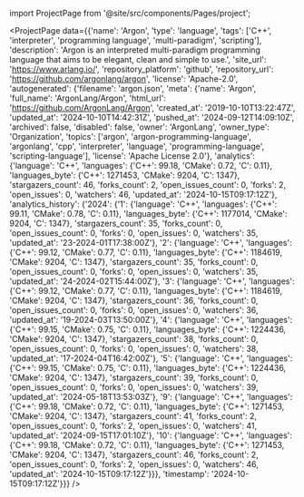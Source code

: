
import ProjectPage from '@site/src/components/Pages/project';

<ProjectPage
    data={{'name': 'Argon', 'type': 'language', 'tags': ['C++', 'interpreter', 'programming language', 'multi-paradigm', 'scripting'], 'description': 'Argon is an interpreted multi-paradigm programming language that aims to be elegant, clean and simple to use.', 'site_url': 'https://www.arlang.io/', 'repository_platform': 'github', 'repository_url': 'https://github.com/argonlang/argon', 'license': 'Apache-2.0', 'autogenerated': {'filename': 'argon.json', 'meta': {'name': 'Argon', 'full_name': 'ArgonLang/Argon', 'html_url': 'https://github.com/ArgonLang/Argon', 'created_at': '2019-10-10T13:22:47Z', 'updated_at': '2024-10-10T14:42:31Z', 'pushed_at': '2024-09-12T14:09:10Z', 'archived': false, 'disabled': false, 'owner': 'ArgonLang', 'owner_type': 'Organization', 'topics': ['argon', 'argon-programming-language', 'argonlang', 'cpp', 'interpreter', 'language', 'programming-language', 'scripting-language'], 'license': 'Apache License 2.0'}, 'analytics': {'language': 'C++', 'languages': {'C++': 99.18, 'CMake': 0.72, 'C': 0.11}, 'languages_byte': {'C++': 1271453, 'CMake': 9204, 'C': 1347}, 'stargazers_count': 46, 'forks_count': 2, 'open_issues_count': 0, 'forks': 2, 'open_issues': 0, 'watchers': 46, 'updated_at': '2024-10-15T09:17:12Z'}, 'analytics_history': {'2024': {'1': {'language': 'C++', 'languages': {'C++': 99.11, 'CMake': 0.78, 'C': 0.11}, 'languages_byte': {'C++': 1177014, 'CMake': 9204, 'C': 1347}, 'stargazers_count': 35, 'forks_count': 0, 'open_issues_count': 0, 'forks': 0, 'open_issues': 0, 'watchers': 35, 'updated_at': '23-2024-01T17:38:00Z'}, '2': {'language': 'C++', 'languages': {'C++': 99.12, 'CMake': 0.77, 'C': 0.11}, 'languages_byte': {'C++': 1184619, 'CMake': 9204, 'C': 1347}, 'stargazers_count': 35, 'forks_count': 0, 'open_issues_count': 0, 'forks': 0, 'open_issues': 0, 'watchers': 35, 'updated_at': '24-2024-02T15:44:00Z'}, '3': {'language': 'C++', 'languages': {'C++': 99.12, 'CMake': 0.77, 'C': 0.11}, 'languages_byte': {'C++': 1184619, 'CMake': 9204, 'C': 1347}, 'stargazers_count': 36, 'forks_count': 0, 'open_issues_count': 0, 'forks': 0, 'open_issues': 0, 'watchers': 36, 'updated_at': '19-2024-03T13:50:00Z'}, '4': {'language': 'C++', 'languages': {'C++': 99.15, 'CMake': 0.75, 'C': 0.11}, 'languages_byte': {'C++': 1224436, 'CMake': 9204, 'C': 1347}, 'stargazers_count': 38, 'forks_count': 0, 'open_issues_count': 0, 'forks': 0, 'open_issues': 0, 'watchers': 38, 'updated_at': '17-2024-04T16:42:00Z'}, '5': {'language': 'C++', 'languages': {'C++': 99.15, 'CMake': 0.75, 'C': 0.11}, 'languages_byte': {'C++': 1224436, 'CMake': 9204, 'C': 1347}, 'stargazers_count': 39, 'forks_count': 0, 'open_issues_count': 0, 'forks': 0, 'open_issues': 0, 'watchers': 39, 'updated_at': '2024-05-18T13:53:03Z'}, '9': {'language': 'C++', 'languages': {'C++': 99.18, 'CMake': 0.72, 'C': 0.11}, 'languages_byte': {'C++': 1271453, 'CMake': 9204, 'C': 1347}, 'stargazers_count': 41, 'forks_count': 2, 'open_issues_count': 0, 'forks': 2, 'open_issues': 0, 'watchers': 41, 'updated_at': '2024-09-15T17:01:10Z'}, '10': {'language': 'C++', 'languages': {'C++': 99.18, 'CMake': 0.72, 'C': 0.11}, 'languages_byte': {'C++': 1271453, 'CMake': 9204, 'C': 1347}, 'stargazers_count': 46, 'forks_count': 2, 'open_issues_count': 0, 'forks': 2, 'open_issues': 0, 'watchers': 46, 'updated_at': '2024-10-15T09:17:12Z'}}}, 'timestamp': '2024-10-15T09:17:12Z'}}}
/>
